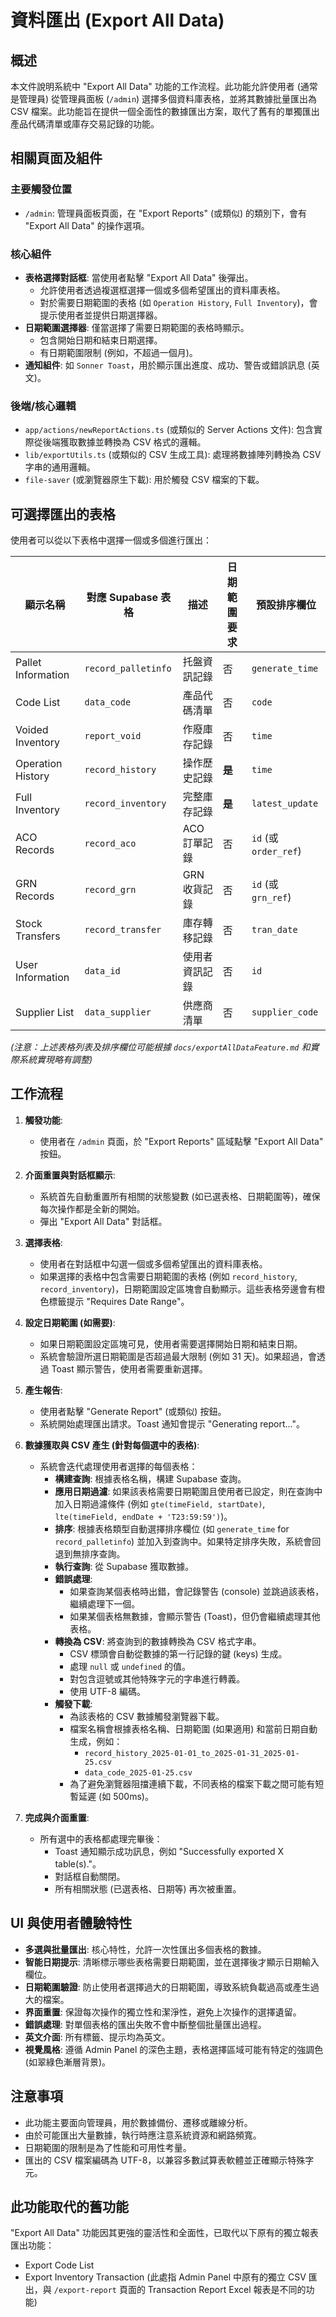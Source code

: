 # 資料匯出 (Export All Data)

## 概述

本文件說明系統中 "Export All Data" 功能的工作流程。此功能允許使用者 (通常是管理員) 從管理員面板 (`/admin`) 選擇多個資料庫表格，並將其數據批量匯出為 CSV 檔案。此功能旨在提供一個全面性的數據匯出方案，取代了舊有的單獨匯出產品代碼清單或庫存交易記錄的功能。

## 相關頁面及組件

### 主要觸發位置
- `/admin`: 管理員面板頁面，在 "Export Reports" (或類似) 的類別下，會有 "Export All Data" 的操作選項。

### 核心組件
- **表格選擇對話框**: 當使用者點擊 "Export All Data" 後彈出。
    - 允許使用者透過複選框選擇一個或多個希望匯出的資料庫表格。
    - 對於需要日期範圍的表格 (如 `Operation History`, `Full Inventory`)，會提示使用者並提供日期選擇器。
- **日期範圍選擇器**: 僅當選擇了需要日期範圍的表格時顯示。
    - 包含開始日期和結束日期選擇。
    - 有日期範圍限制 (例如，不超過一個月)。
- **通知組件**: 如 `Sonner Toast`，用於顯示匯出進度、成功、警告或錯誤訊息 (英文)。

### 後端/核心邏輯
- `app/actions/newReportActions.ts` (或類似的 Server Actions 文件): 包含實際從後端獲取數據並轉換為 CSV 格式的邏輯。
- `lib/exportUtils.ts` (或類似的 CSV 生成工具): 處理將數據陣列轉換為 CSV 字串的通用邏輯。
- `file-saver` (或瀏覽器原生下載): 用於觸發 CSV 檔案的下載。

## 可選擇匯出的表格

使用者可以從以下表格中選擇一個或多個進行匯出：

| 顯示名稱           | 對應 Supabase 表格 | 描述         | 日期範圍要求 | 預設排序欄位   |
|--------------------|-------------------|--------------|------------|----------------|
| Pallet Information | `record_palletinfo` | 托盤資訊記錄   | 否         | `generate_time`|
| Code List          | `data_code`         | 產品代碼清單   | 否         | `code`         |
| Voided Inventory   | `report_void`       | 作廢庫存記錄   | 否         | `time`         |
| Operation History  | `record_history`    | 操作歷史記錄   | **是**     | `time`         |
| Full Inventory     | `record_inventory`  | 完整庫存記錄   | **是**     | `latest_update`|
| ACO Records        | `record_aco`        | ACO 訂單記錄  | 否         | `id` (或 `order_ref`) |
| GRN Records        | `record_grn`        | GRN 收貨記錄   | 否         | `id` (或 `grn_ref`)   |
| Stock Transfers    | `record_transfer`   | 庫存轉移記錄   | 否         | `tran_date`    |
| User Information   | `data_id`           | 使用者資訊記錄 | 否         | `id`           |
| Supplier List      | `data_supplier`     | 供應商清單     | 否         | `supplier_code`|
*(注意：上述表格列表及排序欄位可能根據 `docs/exportAllDataFeature.md` 和實際系統實現略有調整)*

## 工作流程

1.  **觸發功能**:
    *   使用者在 `/admin` 頁面，於 "Export Reports" 區域點擊 "Export All Data" 按鈕。

2.  **介面重置與對話框顯示**:
    *   系統首先自動重置所有相關的狀態變數 (如已選表格、日期範圍等)，確保每次操作都是全新的開始。
    *   彈出 "Export All Data" 對話框。

3.  **選擇表格**:
    *   使用者在對話框中勾選一個或多個希望匯出的資料庫表格。
    *   如果選擇的表格中包含需要日期範圍的表格 (例如 `record_history`, `record_inventory`)，日期範圍設定區塊會自動顯示。這些表格旁邊會有橙色標籤提示 "Requires Date Range"。

4.  **設定日期範圍 (如需要)**:
    *   如果日期範圍設定區塊可見，使用者需要選擇開始日期和結束日期。
    *   系統會驗證所選日期範圍是否超過最大限制 (例如 31 天)。如果超過，會透過 Toast 顯示警告，使用者需要重新選擇。

5.  **產生報告**:
    *   使用者點擊 "Generate Report" (或類似) 按鈕。
    *   系統開始處理匯出請求。Toast 通知會提示 "Generating report..."。

6.  **數據獲取與 CSV 產生 (針對每個選中的表格)**:
    *   系統會迭代處理使用者選擇的每個表格：
        *   **構建查詢**: 根據表格名稱，構建 Supabase 查詢。
        *   **應用日期過濾**: 如果該表格需要日期範圍且使用者已設定，則在查詢中加入日期過濾條件 (例如 `gte(timeField, startDate)`, `lte(timeField, endDate + 'T23:59:59')`)。
        *   **排序**: 根據表格類型自動選擇排序欄位 (如 `generate_time` for `record_palletinfo`) 並加入到查詢中。如果特定排序失敗，系統會回退到無排序查詢。
        *   **執行查詢**: 從 Supabase 獲取數據。
        *   **錯誤處理**:
            *   如果查詢某個表格時出錯，會記錄警告 (console) 並跳過該表格，繼續處理下一個。
            *   如果某個表格無數據，會顯示警告 (Toast)，但仍會繼續處理其他表格。
        *   **轉換為 CSV**: 將查詢到的數據轉換為 CSV 格式字串。
            *   CSV 標頭會自動從數據的第一行記錄的鍵 (keys) 生成。
            *   處理 `null` 或 `undefined` 的值。
            *   對包含逗號或其他特殊字元的字串進行轉義。
            *   使用 UTF-8 編碼。
        *   **觸發下載**:
            *   為該表格的 CSV 數據觸發瀏覽器下載。
            *   檔案名稱會根據表格名稱、日期範圍 (如果適用) 和當前日期自動生成，例如：
                *   `record_history_2025-01-01_to_2025-01-31_2025-01-25.csv`
                *   `data_code_2025-01-25.csv`
            *   為了避免瀏覽器阻擋連續下載，不同表格的檔案下載之間可能有短暫延遲 (如 500ms)。

7.  **完成與介面重置**:
    *   所有選中的表格都處理完畢後：
        *   Toast 通知顯示成功訊息，例如 "Successfully exported X table(s)."。
        *   對話框自動關閉。
        *   所有相關狀態 (已選表格、日期等) 再次被重置。

## UI 與使用者體驗特性

-   **多選與批量匯出**: 核心特性，允許一次性匯出多個表格的數據。
-   **智能日期提示**: 清晰標示哪些表格需要日期範圍，並在選擇後才顯示日期輸入欄位。
-   **日期範圍驗證**: 防止使用者選擇過大的日期範圍，導致系統負載過高或產生過大的檔案。
-   **界面重置**: 保證每次操作的獨立性和潔淨性，避免上次操作的選擇遺留。
-   **錯誤處理**: 對單個表格的匯出失敗不會中斷整個批量匯出過程。
-   **英文介面**: 所有標籤、提示均為英文。
-   **視覺風格**: 遵循 Admin Panel 的深色主題，表格選擇區域可能有特定的強調色 (如翠綠色漸層背景)。

## 注意事項

-   此功能主要面向管理員，用於數據備份、遷移或離線分析。
-   由於可能匯出大量數據，執行時應注意系統資源和網路頻寬。
-   日期範圍的限制是為了性能和可用性考量。
-   匯出的 CSV 檔案編碼為 UTF-8，以兼容多數試算表軟體並正確顯示特殊字元。

## 此功能取代的舊功能

"Export All Data" 功能因其更強的靈活性和全面性，已取代以下原有的獨立報表匯出功能：
-   Export Code List
-   Export Inventory Transaction (此處指 Admin Panel 中原有的獨立 CSV 匯出，與 `/export-report` 頁面的 Transaction Report Excel 報表是不同的功能) 